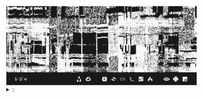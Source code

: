 <img src="./banner.png">
<details><summary> :: </summary>
<!--START_SECTION:waka-->

```
From: 09 August 2024 - To: 12 January 2025

Total Time: 876 hrs 57 mins

Python                     260 hrs 36 mins ///////------------------   27.79 %
PHP                        173 hrs 16 mins /////--------------------   18.48 %
Other                      60 hrs 43 mins  //-----------------------   06.48 %
```

<!--END_SECTION:waka-->
</details>
